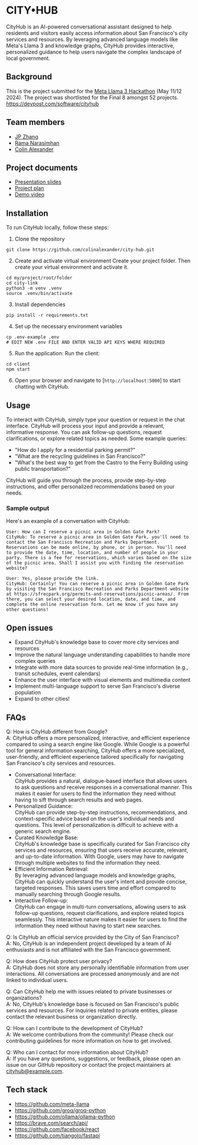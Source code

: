 # CITY&#8226;HUB

CityHub is an AI-powered conversational assistant designed to help residents and visitors easily access information about San Francisco's city services and resources. By leveraging advanced language models like Meta's Llama 3 and knowledge graphs, CityHub provides interactive, personalized guidance to help users navigate the complex landscape of local government.

## Background

This is the project submitted for the [Meta Llama 3 Hackathon](https://metallama3.devpost.com/) (May 11/12 2024).  The project was shortlisted for the Final 8 amongst 52 projects.
https://devpost.com/software/cityhub

## Team members

- [JP Zhang](https://github.com/jpzhangvincent)
- [Rama Narasimhan](https://github.com/Rama4)
- [Colin Alexander](https://github.com/colinalexander)

## Project documents

- [Presentation slides](https://docs.google.com/presentation/d/19K0d0pSgpOjFar9P9ySab2wHj8nlm7HHAY9KsvACke0/edit#slide=id.g27113729c33_0_57)
- [Project plan](https://docs.google.com/document/d/17ufgJSBhHJsN_bcrvRLMrHKD5v6RGgRLk7vG0Gkhkv0/edit?pli=1)
- [Demo video](https://www.youtube.com/watch?v=_roTeEO92es)

## Installation

To run CityHub locally, follow these steps:

1. Clone the repository
```
git clone https://github.com/colinalexander/city-hub.git
```

2. Create and activate virtual environment
Create your project folder. Then create your virtual environment and activate it.

```
cd my/project/root/folder
cd city-link
python3 -m venv .venv
source .venv/bin/activate
```

3. Install dependencies
```
pip install -r requirements.txt
```

4. Set up the necessary environment variables
```
cp .env-example .env
# EDIT NEW .env FILE AND ENTER VALID API KEYS WHERE REQUIRED
```

5. Run the application:
Run the client:
```
cd client
npm start
```

6. Open your browser and navigate to [`http://localhost:5000`] to start chatting with CityHub.

## Usage

To interact with CityHub, simply type your question or request in the chat interface. CityHub will process your input and provide a relevant, informative response. You can ask follow-up questions, request clarifications, or explore related topics as needed.
Some example queries:

- "How do I apply for a residential parking permit?"
- "What are the recycling guidelines in San Francisco?"
- "What's the best way to get from the Castro to the Ferry Building using public transportation?"

CityHub will guide you through the process, provide step-by-step instructions, and offer personalized recommendations based on your needs.

### Sample output

Here's an example of a conversation with CityHub:
```
User: How can I reserve a picnic area in Golden Gate Park?
CityHub: To reserve a picnic area in Golden Gate Park, you'll need to contact the San Francisco Recreation and Parks Department. Reservations can be made online, by phone, or in person. You'll need to provide the date, time, location, and number of people in your party. There is a fee for reservations, which varies based on the size of the picnic area. Shall I assist you with finding the reservation website?

User: Yes, please provide the link.
CityHub: Certainly! You can reserve a picnic area in Golden Gate Park by visiting the San Francisco Recreation and Parks Department website at https://sfrecpark.org/permits-and-reservations/picnic-areas/. From there, you can select your desired location, date, and time, and complete the online reservation form. Let me know if you have any other questions!
```

## Open issues

- Expand CityHub's knowledge base to cover more city services and resources
- Improve the natural language understanding capabilities to handle more complex queries
- Integrate with more data sources to provide real-time information (e.g., transit schedules, event calendars)
- Enhance the user interface with visual elements and multimedia content
- Implement multi-language support to serve San Francisco's diverse population
- Expand to other cities!

## FAQs

Q: How is CityHub different from Google?\
A:  CityHub offers a more personalized, interactive, and efficient experience compared to using a search engine like Google. While Google is a powerful tool for general information searching, CityHub offers a more specialized, user-friendly, and efficient experience tailored specifically for navigating San Francisco's city services and resources.
- Conversational Interface: \
  CityHub provides a natural, dialogue-based interface that allows users to ask questions and receive responses in a conversational manner. This makes it easier for users to find the information they need without having to sift through search results and web pages.
- Personalized Guidance: \
  CityHub can provide step-by-step instructions, recommendations, and context-specific advice based on the user's individual needs and questions. This level of personalization is difficult to achieve with a generic search engine.
- Curated Knowledge Base: \
  CityHub's knowledge base is specifically curated for San Francisco city services and resources, ensuring that users receive accurate, relevant, and up-to-date information. With Google, users may have to navigate through multiple websites to find the information they need.
- Efficient Information Retrieval: \
  By leveraging advanced language models and knowledge graphs, CityHub can quickly understand the user's intent and provide concise, targeted responses. This saves users time and effort compared to manually searching through Google results.
- Interactive Follow-up: \
  CityHub can engage in multi-turn conversations, allowing users to ask follow-up questions, request clarifications, and explore related topics seamlessly. This interactive nature makes it easier for users to find the information they need without having to start new searches.
  
Q: Is CityHub an official service provided by the City of San Francisco?\
A: No, CityHub is an independent project developed by a team of AI enthusiasts and is not affiliated with the San Francisco government.

Q: How does CityHub protect user privacy?\
A: CityHub does not store any personally identifiable information from user interactions. All conversations are processed anonymously and are not linked to individual users.

Q: Can CityHub help me with issues related to private businesses or organizations?\
A: No, CityHub's knowledge base is focused on San Francisco's public services and resources. For inquiries related to private entities, please contact the relevant business or organization directly.

Q: How can I contribute to the development of CityHub?\
A: We welcome contributions from the community! Please check our contributing guidelines for more information on how to get involved.

Q: Who can I contact for more information about CityHub?\
A: If you have any questions, suggestions, or feedback, please open an issue on our GitHub repository or contact the project maintainers at cityhub@example.com.

## Tech stack

- https://github.com/meta-llama
- https://github.com/groq/groq-python
- https://github.com/ollama/ollama-python
- https://brave.com/search/api/
- https://github.com/facebook/react
- https://github.com/tiangolo/fastapi

